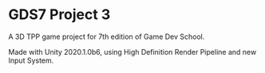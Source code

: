 GDS7 Project 3
===

A 3D TPP game project for 7th edition of Game Dev School.

Made with Unity 2020.1.0b6, using High Definition Render Pipeline and new Input System.
